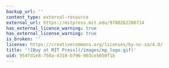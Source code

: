 ```yaml
---
backup_url: ''
content_type: external-resource
external_url: https://mitpress.mit.edu/9780262200714
has_external_licence_warning: true
has_external_license_warning: true
is_broken: ''
license: https://creativecommons.org/licenses/by-nc-sa/4.0/
title: '![Buy at MIT Press](/images/mp_logo.gif)'
uid: 954fd1e8-758a-4310-b796-903ce5050f1b
---
```

